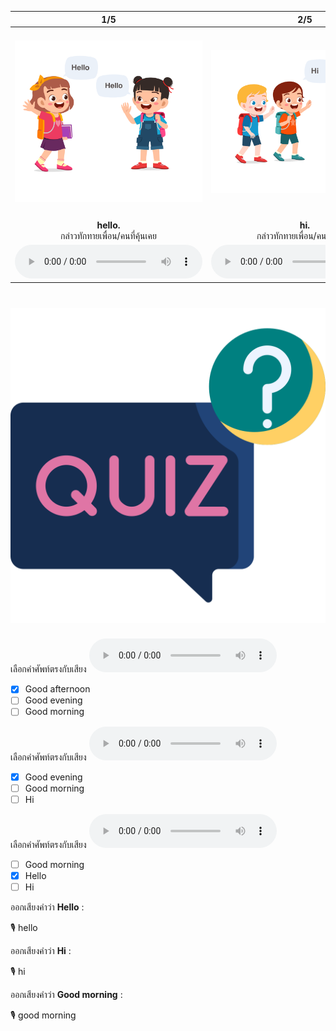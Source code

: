 <div class="carrousel">


|1/5|2/5|3/5|4/5|5/5|
| :----: | :----: | :----: | :----: | :----: |
|![](/media/img/greeting__hello.svg)|![](/media/img/greeting__hi.svg)|![](/media/img/greeting__good&#x20;morning.svg)|![](/media/img/greeting__good&#x20;afternoon.svg)|![](/media/img/greeting__good&#x20;evening.svg)|
|**hello.**<br>กล่าวทักทายเพื่อน/คนที่คุ้นเคย|**hi.**<br>กล่าวทักทายเพื่อน/คนที่คุ้นเคย|**good morning.**<br>กล่าวทักทายในตอนเช้า|**good afternoon.**<br>กล่าวทักทายในตอนบ่าย|**good evening.**<br>กล่าวทักทายในตอนเย็น|
|![](/media/audio/hello.mp3)|![](/media/audio/hi.mp3)|![](/media/audio/good&#x20;morning.mp3)|![](/media/audio/good&#x20;afternoon.mp3)|![](/media/audio/good&#x20;evening.mp3)|

</div>



# ![icon](/media/icons/quiz.svg) 

<div class=question>

เลือกคำศัพท์ตรงกับเสียง ![](/media/audio/good&#x20;afternoon.mp3) 
 - [x] Good afternoon
 - [ ] Good evening
 - [ ] Good morning
</div>

<div class=question>

เลือกคำศัพท์ตรงกับเสียง ![](/media/audio/good&#x20;evening.mp3) 
 - [x] Good evening
 - [ ] Good morning
 - [ ] Hi
</div>

<div class=question>

เลือกคำศัพท์ตรงกับเสียง ![](/media/audio/hello.mp3) 
 - [ ] Good morning
 - [x] Hello
 - [ ] Hi
</div>

<div class=question>

ออกเสียงคำว่า **Hello** :

🎙️ hello

</div>
<div class=question>

ออกเสียงคำว่า **Hi** :

🎙️ hi

</div>
<div class=question>

ออกเสียงคำว่า **Good morning** :

🎙️ good morning

</div>
